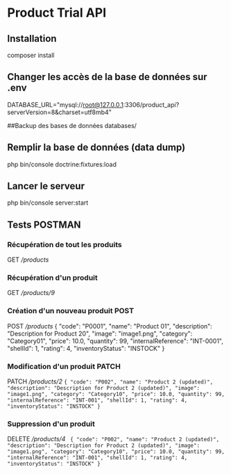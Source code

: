 # Product Trial API

## Installation
composer install

## Changer les accès de la base de données sur .env
DATABASE_URL="mysql://root@127.0.0.1:3306/product_api?serverVersion=8&charset=utf8mb4"

##Backup des bases de données 
databases/


## Remplir la base de données (data dump)
php bin/console doctrine:fixtures:load

## Lancer le serveur
php bin/console server:start

## Tests POSTMAN

### Récupération de tout les produits
GET _/products_

### Récupération d'un produit
GET _/products/9_

### Création d'un nouveau produit POST
POST _/products_
{
"code": "P0001",
"name": "Product 01",
"description": "Description for Product 20",
"image": "image1.png",
"category": "Category01",
"price": 10.0,
"quantity": 99,
"internalReference": "INT-0001",
"shellId": 1,
"rating": 4,
"inventoryStatus": "INSTOCK"
}

### Modification d'un produit PATCH
PATCH _/products/2_
`{
"code": "P002",
"name": "Product 2 (updated)",
"description": "Description for Product 2 (updated)",
"image": "image1.png",
"category": "Category10",
"price": 10.0,
"quantity": 99,
"internalReference": "INT-001",
"shellId": 1,
"rating": 4,
"inventoryStatus": "INSTOCK"
}`

### Suppression d'un produit
DELETE _/products/4_
`
{
"code": "P002",
"name": "Product 2 (updated)",
"description": "Description for Product 2 (updated)",
"image": "image1.png",
"category": "Category10",
"price": 10.0,
"quantity": 99,
"internalReference": "INT-001",
"shellId": 1,
"rating": 4,
"inventoryStatus": "INSTOCK"
}`